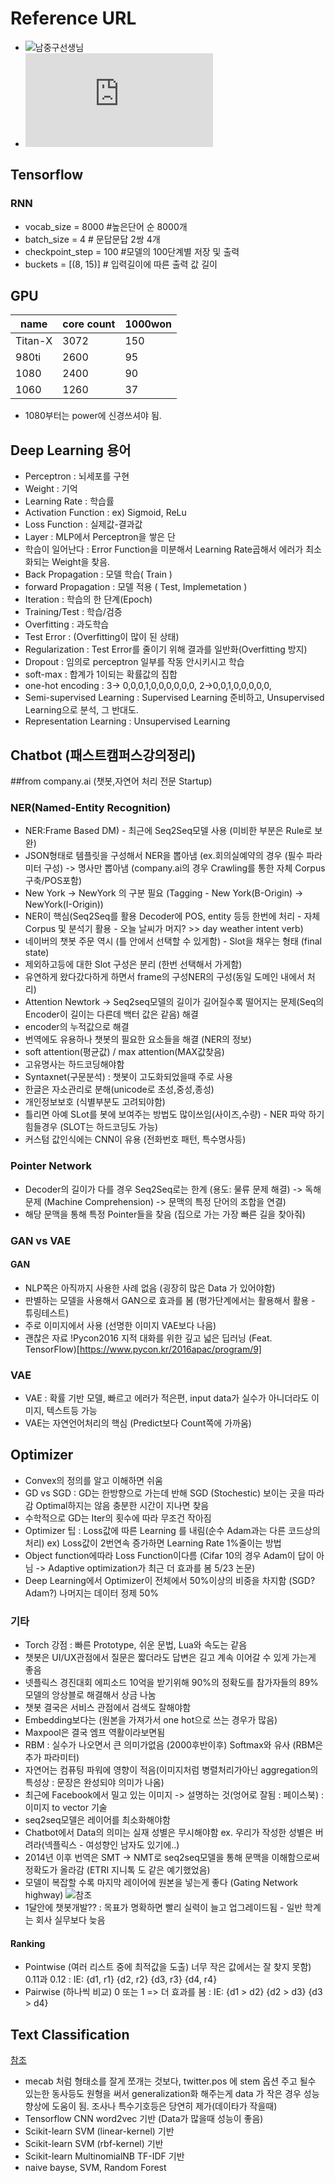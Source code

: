 # Reference URL
- ![남중구선생님](http://dlwiki.finfra.com/start)
- ![북마크](https://github.com/hyunjun/bookmarks/blob/master/nlp.md)

## Tensorflow
### RNN 
 - vocab_size = 8000 #높은단어 순 8000개
 - batch_size = 4 # 문답문답 2쌍 4개
 - checkpoint_step = 100 #모델의 100단계별 저장 및 출력
 - buckets = [(8, 15)] # 입력길이에 따른 출력 값 길이 


## GPU
|name    |core count |1000won|
|--------|-----------|--------|
|Titan-X |3072       |150     |
|980ti   |2600       |95      |
|1080    |2400       |90      |
|1060    |1260       |37      |
* 1080부터는 power에 신경쓰셔야 됨.

## Deep Learning 용어
- Perceptron : 뇌세포를 구현
- Weight : 기억
- Learning Rate : 학습률
- Activation Function : ex) Sigmoid, ReLu
- Loss Function : 실제값-결과값
- Layer : MLP에서 Perceptron을 쌓은 단
- 학습이 일어난다 : Error Function을 미분해서 Learning Rate곱해서 에러가 최소화되는 Weight을 찾음.
- Back Propagation : 모델 학습( Train )
- forward Propagation : 모델 적용 ( Test, Implemetation )
- Iteration : 학습의 한 단계(Epoch)
- Training/Test : 학습/검증
- Overfitting : 과도학습
- Test Error : (Overfitting이 많이 된 상태)
- Regularization : Test Error를 줄이기 위해 결과를 일반화(Overfitting 방지)
- Dropout : 임의로 perceptron 일부를 작동 안시키시고 학습
- soft-max : 합계가 1이되는 확률값의 집합
- one-hot encoding : 3→ 0,0,0,1,0,0,0,0,0,0,  2→0,0,1,0,0,0,0,0,
- Semi-supervised Learning : Supervised Learning 준비하고, Unsupervised Learning으로 분석, 그 반대도.
- Representation Learning : Unsupervised Learning

## Chatbot (패스트캠퍼스강의정리)
##from company.ai (챗봇,자연어 처리 전문 Startup)
### NER(Named-Entity Recognition)
 - NER:Frame Based DM) - 최근에 Seq2Seq모델 사용 (미비한 부분은 Rule로 보완)
 - JSON형태로 템플릿을 구성해서 NER을 뽑아냄
 (ex.회의실예약의 경우 (필수 파라미터 구성) -> 명사만 뽑아냄 (company.ai의 경우 Crawling를 통한 자체 Corpus구축/POS포함)
 - New York -> NewYork 의 구분 필요 (Tagging - New York(B-Origin) -> NewYork(I-Origin))
 - NER이 핵심(Seq2Seq를 활용 Decoder에 POS, entity 등등 한번에 처리 - 자체 Corpus 및 분석기 활용 - 오늘 날씨가 머지? >> day weather intent verb)
 - 네이버의 챗봇 주문 역시 (틀 안에서 선택할 수 있게함) - Slot을 채우는 형태 (final state)
 - 제외하고등에 대한 Slot 구성은 분리 (한번 선택해서 가게함)
 - 유연하게 왔다갔다하게 하면서 frame의 구성NER의 구성(동일 도메인 내에서 처리) 
 - Attention Newtork -> Seq2seq모델의 길이가 길어질수록 떨어지는 문제(Seq의 Encoder이 길이는 다른데 백터 값은 같음) 해결
 - encoder의 누적값으로 해결
 - 번역에도 유용하나 챗봇의 필요한 요소들을 해결 (NER의 정보)
 - soft attention(평균값) / max attention(MAX값찾음)
 - 고유명사는 하드코딩해야함
 - Syntaxnet(구문분석) : 챗봇이 고도화되었을때 주로 사용
 - 한글은 자소관리로 분해(unicode로 초성,중성,종성) 
 - 개인정보보호 (식별부분도 고려되야함)
 - 틀리면 아예 SLot를 봇에 보여주는 방법도 많이쓰임(사이즈,수량) - NER 파악 하기 힘들경우 (SLOT는 하드코딩도 가능)
 - 커스텀 값인식에는 CNN이 유용 (전화번호 패턴, 특수명사등)

### Pointer Network
 - Decoder의 길이가 다를 경우 Seq2Seq로는 한계 (용도: 물류 문제 해결) -> 독해문제 (Machine Comprehension) -> 문맥의 특정 단어의 조합을 연결)
 - 해당 문맥을 통해 특정 Pointer들을 찾음 (집으로 가는 가장 빠른 길을 찾아줘)

### GAN vs VAE
#### GAN
 - NLP쪽은 아직까지 사용한 사례 없음 (굉장히 많은 Data 가 있어야함) 
 - 판별하는 모델을 사용해서 GAN으로 효과를 봄 (평가단계에서는 활용해서 활용 - 튜링테스트)
 - 주로 이미지에서 사용 (선명한 이미지 VAE보다 나음)
 - 괜찮은 자료 !Pycon2016 지적 대화를 위한 깊고 넓은 딥러닝 (Feat. TensorFlow)[https://www.pycon.kr/2016apac/program/9]
### VAE
 - VAE : 확률 기반 모델,  빠르고 에러가 적은편, input data가 실수가 아니더라도 이미지, 텍스트등 가능
 - VAE는 자연언어처리의 핵심 (Predict보다 Count쪽에 가까움)

## Optimizer
 - Convex의 정의를 알고 이해하면 쉬움
 - GD vs SGD : GD는 한방향으로 가는데 반해 SGD (Stochestic) 보이는 곳을 따라감 Optimal하지는 않음 충분한 시간이 지나면 찾음
 - 수학적으로 GD는 Iter의 횟수에 따라 무조건 작아짐
 - Optimizer 팁 : Loss값에 따른 Learning 를 내림(순수 Adam과는 다른 코드상의 처리) ex) Loss값이 2번연속 증가하면 Learning Rate 1%줄이는 방법
 - Object function에따라 Loss Function이다름 (Cifar 10의 경우 Adam이 답이 아님 -> Adaptive optimization가 최근 더 효과를 봄 5/23 논문)
 - Deep Learning에서 Optimizer이 전체에서 50%이상의 비중을 차지함 (SGD? Adam?) 나머지는 데이터 정제 50%

### 기타
 - Torch 강점 : 빠른 Prototype, 쉬운 문법, Lua와 속도는 같음
 - 챗봇은 UI/UX관점에서 질문은 짧더라도 답변은 길고 계속 이어갈 수 있게 가는게 좋음
 - 넷플릭스 경진대회 에피소드 10억을 받기위해 90%의 정확도를 참가자들의 89% 모델의 앙상블로 해결해서 상금 나눔
 - 챗봇 결국은 서비스 관점에서 검색도 잘해야함
 - Embedding보다는 (원본을 가져가서 one hot으로 쓰는 경우가 많음)
 - Maxpool은 결국 엠프 역활이라보면됨
 - RBM : 실수가 나오면서 큰 의미가없음 (2000후반이후) Softmax와 유사 (RBM은 추가 파라미터)
 - 자연어는 컴퓨팅 파워에 영향이 적음(이미지처럼 병렬처리가아닌 aggregation의 특성상 : 문장은 완성되야 의미가 나옴)
 - 최근에 Facebook에서 밀고 있는 이미지 -> 설명하는 것(엉어로 잘됨 : 페이스북) : 이미지 to vector 기술
 - seq2seq모델은 레이어를 최소화해야함
 - Chatbot에서 Data의 의미는 실재 성별은 무시해야함 ex. 우리가 작성한 성별은 버려라(넥플릭스 - 여성향인 남자도 있기에..)
 - 2014년 이후 번역은 SMT -> NMT로 seq2seq모델을 통해 문맥을 이해함으로써 정확도가 올라감 (ETRI 지니톡 도 같은 예기했었음)
 - 모델이 복잡할 수록 마지막 레이어에 원본을 넣는게 좋다 (Gating Network highway)
 ![참조](https://www.researchgate.net/profile/Hussein_Dia/publication/43462129/figure/fig2/AS:289373795962881@1446003497132/Figure-2-Proposed-Neural-Network-Architecture.png)
 - 1달안에 챗봇개발?? : 목표가 명확하면 빨리 실력이 늘고 업그레이드됨 - 일반 학계는 회사 실무보다 늦음

#### Ranking 
 - Pointwise (여러 리스트 중에 최적값을 도출) 너무 작은 값에서는 잘 찾지 못함) 0.11과 0.12 : IE: {d1, r1} {d2, r2} {d3, r3} {d4, r4}
 - Pairwise (하나씩 비교) 0 또는 1 => 더 효과를 봄 : IE: {d1 > d2} {d2 > d3} {d3 > d4}
 
## Text Classification
[참조](https://www.slideshare.net/ssusere94328/deep-learning-text-nlp-and-spark-collaboration-text-nlp-spark)
 - mecab 처럼 형태소를 잘게 쪼개는 것보다, twitter.pos 에 stem 옵션 주고 될수 있는한 동사등도 원형을 써서 generalization화 해주는게 data 가 작은 경우 성능 향상에 도움이 됨. 조사나 특수기호등은 당연히 제가(데이타가 작을때)
 - Tensorflow CNN word2vec 기반 (Data가 많을때 성능이 좋음)
 - Scikit-learn SVM (linear-kernel) 기반
 - Scikit-learn SVM (rbf-kernel) 기반
 - Scikit-learn MultinomialNB TF-IDF 기반
 -  naive bayse, SVM, Random Forest
